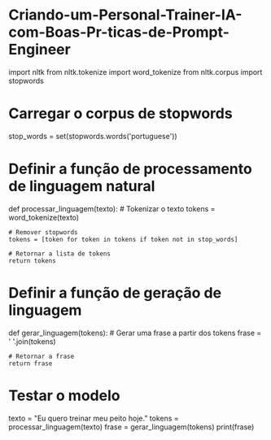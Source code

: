 # Criando-um-Personal-Trainer-IA-com-Boas-Pr-ticas-de-Prompt-Engineer
import nltk
from nltk.tokenize import word_tokenize
from nltk.corpus import stopwords

# Carregar o corpus de stopwords
stop_words = set(stopwords.words('portuguese'))

# Definir a função de processamento de linguagem natural
def processar_linguagem(texto):
    # Tokenizar o texto
    tokens = word_tokenize(texto)
    
    # Remover stopwords
    tokens = [token for token in tokens if token not in stop_words]
    
    # Retornar a lista de tokens
    return tokens

# Definir a função de geração de linguagem
def gerar_linguagem(tokens):
    # Gerar uma frase a partir dos tokens
    frase = ' '.join(tokens)
    
    # Retornar a frase
    return frase

# Testar o modelo
texto = "Eu quero treinar meu peito hoje."
tokens = processar_linguagem(texto)
frase = gerar_linguagem(tokens)
print(frase)
